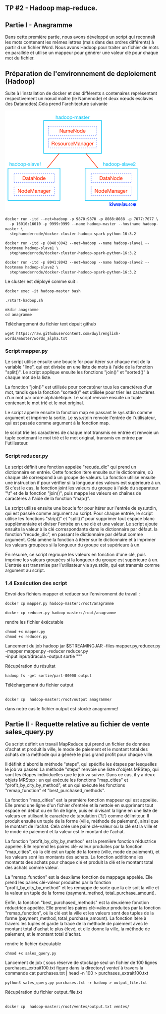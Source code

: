 ## TP #2 - Hadoop map-reduce.


## Partie I - Anagramme

Dans cette première partie, nous avons développé un script  qui reconnaît les mots contenant les mêmes lettres (mais dans des ordres différents) à partir d un fichier Word. Nous avons  Hadoop pour traiter un fichier de mots en parallèle et utilise un mappeur pour générer une valeur clé pour chaque mot du fichier. 



##  Préparation de l'environnement de deploiement (Hadoop)

Suite à l'installation de docker et des différents s contenaires représentant respectivement un nœud maître (le Namenode) et deux nœuds esclaves (les Datanodes).Cela prend l'architecture suivante

![architecture](hadoop-cluster-docker.png)

```
docker run -itd --net=hadoop -p 9870:9870 -p 8088:8088 -p 7077:7077 \
  -p 16010:16010 -p 9999:9999 --name hadoop-master --hostname hadoop-master \
  stephanederrode/docker-cluster-hadoop-spark-python-16:3.2

```
```
docker run -itd -p 8040:8042 --net=hadoop --name hadoop-slave1 --hostname hadoop-slave1 \
  stephanederrode/docker-cluster-hadoop-spark-python-16:3.2

```
```
docker run -itd -p 8041:8042 --net=hadoop --name hadoop-slave2 --hostname hadoop-slave2 \
  stephanederrode/docker-cluster-hadoop-spark-python-16:3.2

```
Le cluster est déployé comme suit :
```
docker exec -it hadoop-master bash
```

```
./start-hadoop.sh
```
```
mkdir anagramme
cd anagramme
```
Téléchargement du fichier text depuit github

```
wget https://raw.githubusercontent.com/dwyl/english-words/master/words_alpha.txt
```

###  Script mapper.py

Le script utilise ensuite une boucle for pour itérer sur chaque mot de la variable "line", qui est divisée en une liste de mots à l'aide de la fonction "split()". Le script applique ensuite les fonctions "join()" et "sorted()" à chaque mot de la liste.

La fonction "join()" est utilisée pour concaténer tous les caractères d'un mot, tandis que la fonction "sorted()" est utilisée pour trier les caractères d'un mot par ordre alphabétique. Le script renvoie ensuite un tuple contenant le mot trié et le mot original.

Le script appelle ensuite la fonction map en passant le sys.stdin comme argument et imprime la sortie. Le sys.stdin renvoie l'entrée de l'utilisateur, qui est passée comme argument à la fonction map.

le script trie les caractères de chaque mot transmis en entrée et renvoie un tuple contenant le mot trié et le mot original, transmis en entrée par l'utilisateur.


###  Script reducer.py

Le script définit une fonction appelée "recude_dic" qui prend un dictionnaire en entrée. Cette fonction itère ensuite sur le dictionnaire, où chaque clé correspond à un groupe de valeurs. La fonction utilise ensuite une instruction if pour vérifier si la longueur des valeurs est supérieure à un. Si c'est le cas, la fonction joint les valeurs du groupe à l'aide du séparateur "\t" et de la fonction "join()", puis mappe les valeurs en chaînes de caractères à l'aide de la fonction "map()".

Le script utilise ensuite une boucle for pour itérer sur l'entrée de sys.stdin, qui est passée comme argument au script. Pour chaque entrée, le script utilise les fonctions "strip()" et "split()" pour supprimer tout espace blanc supplémentaire et diviser l'entrée en une clé et une valeur. Le script ajoute ensuite la valeur à la clé correspondante dans le dictionnaire par défaut. la fonction "recude_dic", en passant le dictionnaire par défaut comme argument. Cela amène la fonction à itérer sur le dictionnaire et à imprimer les valeurs groupées si la longueur du groupe est supérieure à un.

En résumé, ce script regroupe les valeurs en fonction d'une clé, puis imprime les valeurs groupées si la longueur du groupe est supérieure à un. L'entrée est transmise par l'utilisateur via sys.stdin, qui est transmis comme argument au script.


### 1.4 Exsécution des script

Envoi des fichiers mapper et reducer sur l'environnemt de travail :
```
docker cp mapper.py hadoop-master:/root/anagramme
```
```
docker cp reducer.py hadoop-master:/root/anagramme
```
rendre les fichier éxécutable
```
chmod +x mapper.py
chmod +x reducer.py
```
Lancement du job
hadoop jar $STREAMINGJAR -files mapper.py,reducer.py \
  -mapper mapper.py -reducer reducer.py \
  -input input/dracula -output sortie
"""

Récupération du résultat

```
hadoop fs -get sortie/part-00000 output
```

Téléchargement du fichier output 
```

docker cp  hadoop-master:/root/output anagramme/ 
```
dans notre cas le fichier output est stocké anagramme/

## Partie II - Requette relative au fichier de vente sales_query.py

Ce script définit un travail MapReduce qui prend un fichier de données d'achat et produit la ville, le mode de paiement et le montant total des achats de la méthode qui a généré le plus grand profit pour chaque ville.

Il définit d'abord la méthode "steps", qui spécifie les étapes par lesquelles le job va passer. La méthode "steps" renvoie une liste d'objets MRStep, qui sont les étapes individuelles que le job va suivre. Dans ce cas, il y a deux objets MRStep : un qui exécute les fonctions "map_cities" et "profit_by_city_by_method", et un qui exécute les fonctions "remap_function" et "best_purchased_methods".

La fonction "map_cities" est la première fonction mappeur qui est appelée. Elle prend une ligne d'un fichier d'entrée et la nettoie en supprimant tout espace en début ou en fin de ligne, puis en divisant la ligne en une liste de valeurs en utilisant le caractère de tabulation ('\t') comme délimiteur. Il produit ensuite un tuple de la forme (ville, méthode de paiement), ainsi que le montant de l'achat. Cela crée une paire clé-valeur où la clé est la ville et le mode de paiement et la valeur est le montant de l'achat.

La fonction "profit_by_city_by_method" est la première fonction réductrice appelée. Elle reprend les paires clé-valeur produites par la fonction "map_cities", où la clé est un tuple de la forme (ville, mode de paiement), et les valeurs sont les montants des achats. La fonction additionne les montants des achats pour chaque clé et produit la clé et le montant total des achats comme valeur.

La "remap_function" est la deuxième fonction de mappage appelée. Elle prend les paires clé-valeur produites par la fonction "profit_by_city_by_method" et les remappe de sorte que la clé soit la ville et la valeur un tuple de la forme (payment_method, total_purchase_amount).

Enfin, la fonction "best_purchased_methods" est la deuxième fonction réductrice appelée. Elle prend les paires clé-valeur produites par la fonction "remap_function", où la clé est la ville et les valeurs sont des tuples de la forme (payment_method, total_purchase_amount). La fonction itère à travers les tuples et garde la trace de la méthode de paiement avec le montant total d'achat le plus élevé, et elle donne la ville, la méthode de paiement, et le montant total d'achat.


rendre le fichier éxécutable
```
chmod +x sales_query.py
```
Lancement de job ( sous réserve de stockage seul un fichier de 100 lignes  purchases_extrait100.txt figure dans la directory)
vente/ à travers la commande cat purchases.txt | head -n 100 > purchases_extrait100.txt

```
python3 sales_query.py purchases.txt -r hadoop > output_file.txt
```

Récupération du fichier output_file.txt
```

docker cp  hadoop-master:/root/ventes/output.txt ventes/ 

```
